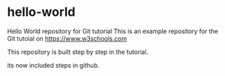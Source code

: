 # hello-world
Hello World repository for Git tutorial
This is an example repository for the Git tutoial on https://www.w3schools.com


This repository is built step by step in the tutorial.

its now included steps in github.
